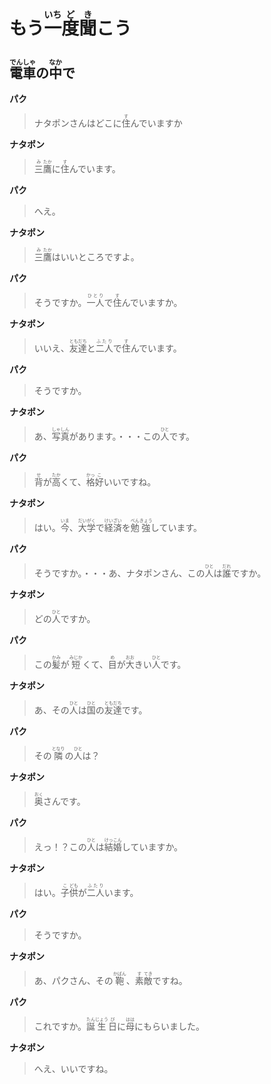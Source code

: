 # <ruby>もう<rt></rt>一<rt>いち</rt>度<rt>ど</rt>聞<rt>き</rt>こう</ruby>

## <ruby>電<rt>でん</rt>車<rt>しゃ</rt>の<rt></rt>中<rt>なか</rt>で</ruby>

__パク__

> <ruby>ナタポンさんはどこに<rt></rt>住<rt>す</rt>んでいますか</ruby>

__ナタポン__

> <ruby>三<rt>み</rt>鷹<rt>たか</rt>に<rt></rt>住<rt>す</rt>んでいます。</ruby>

__パク__

> へえ。

__ナタポン__

> <ruby>三<rt>み</rt>鷹<rt>たか</rt>はいいところですよ。</ruby>

__パク__

> <ruby>そうですか。<rt></rt>一人<rt>ひとり</rt>で<rt></rt>住<rt>す</rt>んでいますか。</ruby>

__ナタポン__

> <ruby>いいえ、<rt></rt>友<rt>とも</rt>達<rt>だち</rt>と<rt></rt>二人<rt>ふたり</rt>で<rt></rt>住<rt>す</rt>んでいます。</ruby>

__パク__

> そうですか。

__ナタポン__

> <ruby>あ、<rt></rt>写<rt>しゃ</rt>真<rt>しん</rt>があります。・・・この<rt></rt>人<rt>ひと</rt>です。</ruby>

__パク__

> <ruby>背<rt>せ</rt>が<rt></rt>高<rt>たか</rt>くて、<rt></rt>格<rt>かっ</rt>好<rt>こ</rt>いいですね。</ruby>

__ナタポン__

> <ruby>はい。<rt></rt>今<rt>いま</rt>、<rt></rt>大<rt>だい</rt>学<rt>がく</rt>で<rt></rt>経<rt>けい</rt>済<rt>ざい</rt>を<rt></rt>勉<rt>べん</rt>強<rt>きょう</rt>しています。</ruby>

__パク__

> <ruby>そうですか。・・・あ、ナタポンさん、この<rt></rt>人<rt>ひと</rt>は<rt></rt>誰<rt>だれ</rt>ですか。</ruby>

__ナタポン__

> <ruby>どの<rt></rt>人<rt>ひと</rt>ですか。</ruby>

__パク__

> <ruby>この<rt></rt>髪<rt>かみ</rt>が<rt></rt>短<rt>みじか</rt>くて、<rt></rt>目<rt>め</rt>が<rt></rt>大<rt>おお</rt>きい<rt></rt>人<rt>ひと</rt>です。</ruby>

__ナタポン__

> <ruby>あ、その<rt></rt>人<rt>ひと</rt>は<rt></rt>国<rt>ひと</rt>の<rt></rt>友<rt>とも</rt>達<rt>だち</rt>です。</ruby>

__パク__

> <ruby>その<rt></rt>隣<rt>となり</rt>の<rt></rt>人<rt>ひと</rt>は？</ruby>

__ナタポン__

> <ruby>奥<rt>おく</rt>さんです。</ruby>

__パク__

> <ruby>えっ！？この<rt></rt>人<rt>ひと</rt>は<rt></rt>結<rt>けっ</rt>婚<rt>こん</rt>していますか。</ruby>

__ナタポン__

> <ruby>はい。<rt></rt>子<rt>こ</rt>供<rt>ども</rt>が<rt></rt>二人<rt>ふたり</rt>います。</ruby>

__パク__

> そうですか。

__ナタポン__

> <ruby>あ、パクさん、その<rt></rt>鞄<rt>かばん</rt>、<rt></rt>素<rt>す</rt>敵<rt>てき</rt>ですね。</ruby>

__パク__

> <ruby>これですか。<rt></rt>誕<rt>たん</rt>生<rt>じょう</rt>日<rt>び</rt>に<rt></rt>母<rt>はは</rt>にもらいました。</ruby>

__ナタポン__

> へえ、いいですね。
